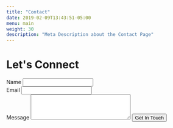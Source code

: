 ```yaml
---
title: "Contact"
date: 2019-02-09T13:43:51-05:00
menu: main
weight: 30
description: "Meta Description about the Contact Page"
---
```


<h1>Let's Connect</h1>

<form action="">
    <div class="flex">
        <div class="flex-1-2">
            <label for="name">Name</label>
            <input type="text" name="name" id="name" required="true">
        </div>
        <div class="flex-1-2">
            <label for="email">Email</label>
            <input type="email" name="email" id="email" required="true">
        </div>
    </div>
    <label for="message">Message</label>
    <textarea cols="30" rows="4" name="message" id="message" required="true"></textarea>
    <input type="submit" value="Get In Touch" class="btn-pill">
</form>